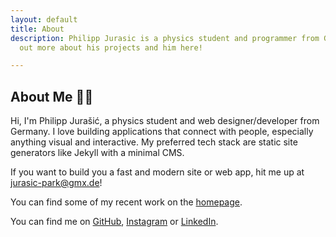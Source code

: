 ```yaml
---
layout: default
title: About
description: Philipp Jurasic is a physics student and programmer from Germany. Find
  out more about his projects and him here!

---
```

## About Me <span class="waveHand">👋🏻</span>

Hi, I'm Philipp Jurašić, a physics student and web designer/developer from Germany. I love building applications that connect with people, especially anything visual and interactive. My preferred tech stack are static site generators like Jekyll with a minimal CMS. 

If you want to build you a fast and modern site or web app, hit me up at [jurasic-park@gmx.de](mailto:jurasic-park@gmx.de "E-Mail")!

You can find some of my recent work on the [homepage](https://jurasic-park.de/).

You can find me on [GitHub](https://github.com/missing-user), [Instagram](https://www.instagram.com/philippjurasic/) or [LinkedIn](https://www.linkedin.com/in/philipp-jurasic).